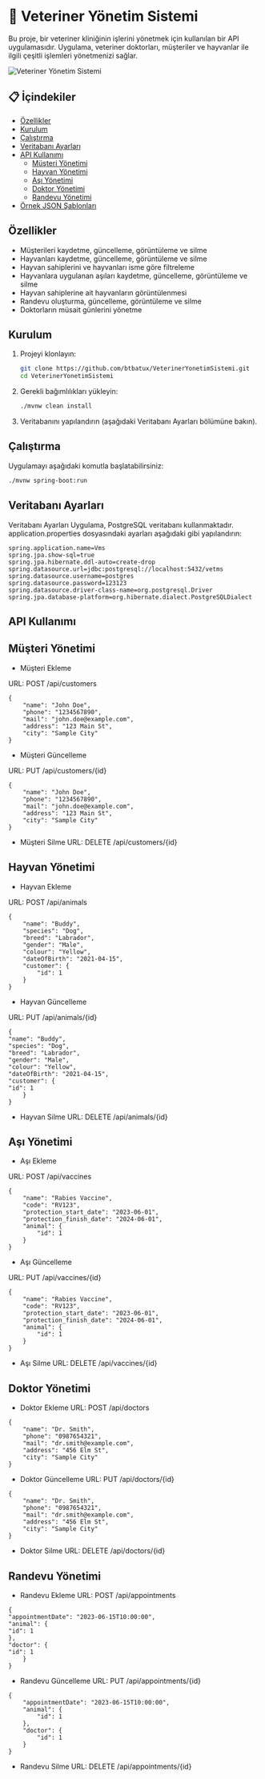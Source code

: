 # 🐾 Veteriner Yönetim Sistemi

Bu proje, bir veteriner kliniğinin işlerini yönetmek için kullanılan bir API uygulamasıdır. Uygulama, veteriner doktorları, müşteriler ve hayvanlar ile ilgili çeşitli işlemleri yönetmenizi sağlar.

![Veteriner Yönetim Sistemi](https://freeimage.host/i/JPX1rrv)

## 📋 İçindekiler
- [Özellikler](#özellikler)
- [Kurulum](#kurulum)
- [Çalıştırma](#çalıştırma)
- [Veritabanı Ayarları](#veritabanı-ayarları)
- [API Kullanımı](#api-kullanımı)
    - [Müşteri Yönetimi](#müşteri-yönetimi)
    - [Hayvan Yönetimi](#hayvan-yönetimi)
    - [Aşı Yönetimi](#aşı-yönetimi)
    - [Doktor Yönetimi](#doktor-yönetimi)
    - [Randevu Yönetimi](#randevu-yönetimi)
- [Örnek JSON Şablonları](#örnek-json-şablonları)


## Özellikler

- Müşterileri kaydetme, güncelleme, görüntüleme ve silme
- Hayvanları kaydetme, güncelleme, görüntüleme ve silme
- Hayvan sahiplerini ve hayvanları isme göre filtreleme
- Hayvanlara uygulanan aşıları kaydetme, güncelleme, görüntüleme ve silme
- Hayvan sahiplerine ait hayvanların görüntülenmesi
- Randevu oluşturma, güncelleme, görüntüleme ve silme
- Doktorların müsait günlerini yönetme

##  Kurulum

1. Projeyi klonlayın:
    ```sh
    git clone https://github.com/btbatux/VeterinerYonetimSistemi.git
    cd VeterinerYonetimSistemi
    ```

2. Gerekli bağımlılıkları yükleyin:
    ```sh
    ./mvnw clean install
    ```

3. Veritabanını yapılandırın (aşağıdaki Veritabanı Ayarları bölümüne bakın).

## Çalıştırma

Uygulamayı aşağıdaki komutla başlatabilirsiniz:
```sh
./mvnw spring-boot:run
```

## Veritabanı Ayarları

Veritabanı Ayarları
Uygulama, PostgreSQL veritabanı kullanmaktadır. application.properties dosyasındaki ayarları aşağıdaki gibi yapılandırın:

```
spring.application.name=Vms
spring.jpa.show-sql=true
spring.jpa.hibernate.ddl-auto=create-drop
spring.datasource.url=jdbc:postgresql://localhost:5432/vetms
spring.datasource.username=postgres
spring.datasource.password=123123
spring.datasource.driver-class-name=org.postgresql.Driver
spring.jpa.database-platform=org.hibernate.dialect.PostgreSQLDialect
```

## API Kullanımı

## Müşteri Yönetimi

* Müşteri Ekleme

URL: POST /api/customers
```
{
    "name": "John Doe",
    "phone": "1234567890",
    "mail": "john.doe@example.com",
    "address": "123 Main St",
    "city": "Sample City"
}
```
* Müşteri Güncelleme

URL: PUT /api/customers/{id}
```
{
    "name": "John Doe",
    "phone": "1234567890",
    "mail": "john.doe@example.com",
    "address": "123 Main St",
    "city": "Sample City"
}
```
* Müşteri Silme
URL: DELETE /api/customers/{id}


## Hayvan Yönetimi

* Hayvan Ekleme

URL: POST /api/animals
```
{
    "name": "Buddy",
    "species": "Dog",
    "breed": "Labrador",
    "gender": "Male",
    "colour": "Yellow",
    "dateOfBirth": "2021-04-15",
    "customer": {
        "id": 1
    }
}
```
* Hayvan Güncelleme

URL: PUT /api/animals/{id}
```
{
"name": "Buddy",
"species": "Dog",
"breed": "Labrador",
"gender": "Male",
"colour": "Yellow",
"dateOfBirth": "2021-04-15",
"customer": {
"id": 1
    }
}
```
* Hayvan Silme
URL: DELETE /api/animals/{id}


## Aşı Yönetimi

* Aşı Ekleme

URL: POST /api/vaccines
```
{
    "name": "Rabies Vaccine",
    "code": "RV123",
    "protection_start_date": "2023-06-01",
    "protection_finish_date": "2024-06-01",
    "animal": {
        "id": 1
    }
}
```
* Aşı Güncelleme

URL: PUT /api/vaccines/{id}
```
{
    "name": "Rabies Vaccine",
    "code": "RV123",
    "protection_start_date": "2023-06-01",
    "protection_finish_date": "2024-06-01",
    "animal": {
        "id": 1
    }
}
```

* Aşı Silme
URL: DELETE /api/vaccines/{id}

## Doktor Yönetimi

* Doktor Ekleme
URL: POST /api/doctors
```
{
    "name": "Dr. Smith",
    "phone": "0987654321",
    "mail": "dr.smith@example.com",
    "address": "456 Elm St",
    "city": "Sample City"
}
```

* Doktor Güncelleme
URL: PUT /api/doctors/{id}
```
{
    "name": "Dr. Smith",
    "phone": "0987654321",
    "mail": "dr.smith@example.com",
    "address": "456 Elm St",
    "city": "Sample City"
}
```

* Doktor Silme
URL: DELETE /api/doctors/{id}

## Randevu Yönetimi
* Randevu Ekleme
URL: POST /api/appointments

```
{
"appointmentDate": "2023-06-15T10:00:00",
"animal": {
"id": 1
},
"doctor": {
"id": 1
    }
}
```

* Randevu Güncelleme
URL: PUT /api/appointments/{id}
```
{
    "appointmentDate": "2023-06-15T10:00:00",
    "animal": {
        "id": 1
    },
    "doctor": {
        "id": 1
    }
}
```

* Randevu Silme
URL: DELETE /api/appointments/{id}

